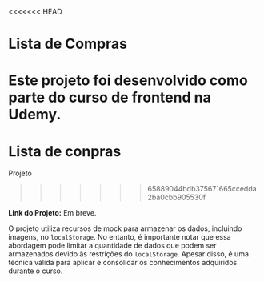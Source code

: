 <<<<<<< HEAD
# Lista de Compras

Este projeto foi desenvolvido como parte do curso de frontend na Udemy.
=======
# Lista de conpras

Projeto
>>>>>>> 65889044bdb375671665ccedda2ba0cbb905530f

**Link do Projeto:** Em breve.

O projeto utiliza recursos de mock para armazenar os dados, incluindo imagens, no `localStorage`. No entanto, é importante notar que essa abordagem pode limitar a quantidade de dados que podem ser armazenados devido às restrições do `localStorage`. Apesar disso, é uma técnica válida para aplicar e consolidar os conhecimentos adquiridos durante o curso.